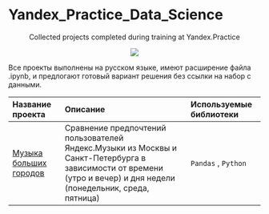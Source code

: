 # Yandex_Practice_Data_Science
 <p align="center"> Collected projects completed during training at Yandex.Practice </p>
 
<p align="center"><img src="https://user-images.githubusercontent.com/115698180/230707262-bfa83954-14ff-4230-a93e-91377834a1e3.jpg"></p>

Все проекты выполнены на русском языке, имеют расширение файла .ipynb, и предлогают готовый вариант решения без ссылки на набор с данными.

| Название проекта | Описание | Используемые библиотеки | 
| :---------------------- | :---------------------- | :---------------------- |
| [Музыка больших городов](Music_of_big_cities) | Сравнение предпочтений пользователей Яндекс.Музыки из Москвы и Санкт-Петербурга в зависимости от времени (утро и вечер) и дня недели (понедельник, среда, пятница)| `Pandas` , `Python`|
